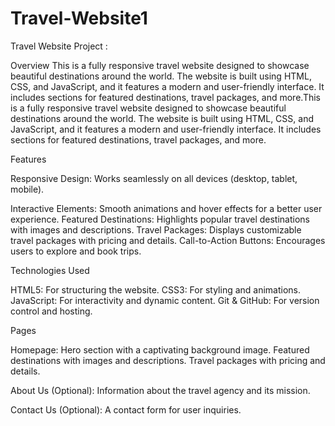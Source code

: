 # Travel-Website1

Travel Website Project :

Overview This is a fully responsive travel website designed to showcase beautiful destinations around the world. The website is built using HTML, CSS, and JavaScript, and it features a modern and user-friendly interface. It includes sections for featured destinations, travel packages, and more.This is a fully responsive travel website designed to showcase beautiful destinations around the world. The website is built using HTML, CSS, and JavaScript, and it features a modern and user-friendly interface. It includes sections for featured destinations, travel packages, and more.

Features

Responsive Design: Works seamlessly on all devices (desktop, tablet, mobile).

Interactive Elements: Smooth animations and hover effects for a better user experience.
Featured Destinations: Highlights popular travel destinations with images and descriptions.
Travel Packages: Displays customizable travel packages with pricing and details.
Call-to-Action Buttons: Encourages users to explore and book trips.

Technologies Used

HTML5: For structuring the website.
CSS3: For styling and animations.
JavaScript: For interactivity and dynamic content.
Git & GitHub: For version control and hosting.

Pages

Homepage:
Hero section with a captivating background image.
Featured destinations with images and descriptions.
Travel packages with pricing and details.

About Us (Optional):
Information about the travel agency and its mission.

Contact Us (Optional):
A contact form for user inquiries.
